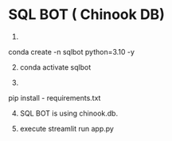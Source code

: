 # SQL BOT ( Chinook DB) 

1. 
conda create -n sqlbot python=3.10 -y

2. conda activate sqlbot

3.
pip install - requirements.txt

4. SQL BOT is using chinook.db.

5. execute 
streamlit run app.py
